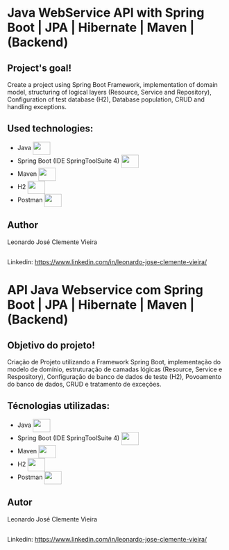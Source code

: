 # Java WebService API with Spring Boot | JPA | Hibernate | Maven | (Backend)
## Project's goal!
Create a project using Spring Boot Framework, implementation of domain model, 
structuring of logical layers (Resource, Service and Repository), Configuration of test database (H2), 
Database population, CRUD and handling exceptions.
## Used technologies:
- Java <img align="center" height="30" width="40" src="https://cdn.jsdelivr.net/gh/devicons/devicon/icons/java/java-original.svg" />
- Spring Boot (IDE SpringToolSuite 4) <img align="center" height="30" width="40" src="https://cdn.jsdelivr.net/gh/devicons/devicon/icons/spring/spring-original.svg" />
- Maven <img align="center" height="30" width="40" src="https://upload.wikimedia.org/wikipedia/commons/thumb/5/52/Apache_Maven_logo.svg/1024px-Apache_Maven_logo.svg.png" /> 
- H2 <img align="center" height="30" width="40" src="https://upload.wikimedia.org/wikipedia/commons/thumb/8/83/Antu_h2-icon.svg/1024px-Antu_h2-icon.svg.png" /> 
- Postman <img align="center" height="30" width="40" src="https://www.svgrepo.com/show/354202/postman-icon.svg"/>
## Author
Leonardo José Clemente Vieira
##
Linkedin: https://www.linkedin.com/in/leonardo-jose-clemente-vieira/
##
# API Java Webservice com Spring Boot | JPA | Hibernate | Maven | (Backend)
## Objetivo do projeto!
Criação de Projeto utilizando a Framework Spring Boot, implementação do modelo de domínio, 
estruturação de camadas lógicas (Resource, Service e Respository), 
Configuração de banco de dados de teste (H2), Povoamento do banco de dados, CRUD e  tratamento de exceções.
## Técnologias utilizadas:
- Java <img align="center" height="30" width="40" src="https://cdn.jsdelivr.net/gh/devicons/devicon/icons/java/java-original.svg" />
- Spring Boot (IDE SpringToolSuite 4) <img align="center" height="30" width="40" src="https://cdn.jsdelivr.net/gh/devicons/devicon/icons/spring/spring-original.svg" />
- Maven <img align="center" height="30" width="40" src="https://upload.wikimedia.org/wikipedia/commons/thumb/5/52/Apache_Maven_logo.svg/1024px-Apache_Maven_logo.svg.png" /> 
- H2 <img align="center" height="30" width="40" src="https://upload.wikimedia.org/wikipedia/commons/thumb/8/83/Antu_h2-icon.svg/1024px-Antu_h2-icon.svg.png" /> 
- Postman <img align="center" height="30" width="40" src="https://www.svgrepo.com/show/354202/postman-icon.svg"/>
## Autor
Leonardo José Clemente Vieira
##
Linkedin: https://www.linkedin.com/in/leonardo-jose-clemente-vieira/



